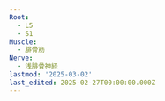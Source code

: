 ```yaml
---
Root:
  - L5
  - S1
Muscle:
  - 腓骨筋
Nerve:
  - 浅腓骨神経
lastmod: '2025-03-02'
last_edited: 2025-02-27T00:00:00.000Z
---
```



